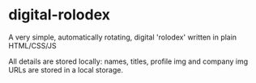 # digital-rolodex
A very simple, automatically rotating, digital 'rolodex' written in plain HTML/CSS/JS

All details are stored locally: names, titles, profile img and company img URLs are stored in a local storage.
